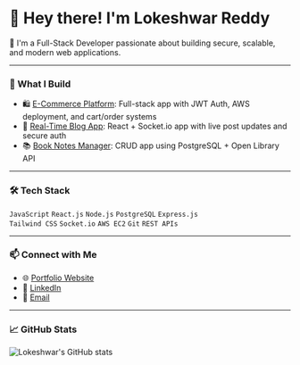 # 👋 Hey there! I'm Lokeshwar Reddy

🚀 I'm a Full-Stack Developer passionate about building secure, scalable, and modern web applications.

---

### 💼 What I Build

- 🛍️ [E-Commerce Platform](https://github.com/Lokeshwar28/E-commerce-frontend): Full-stack app with JWT Auth, AWS deployment, and cart/order systems  
- 💬 [Real-Time Blog App](https://github.com/Lokeshwar28/Realtime_blog_frontend): React + Socket.io app with live post updates and secure auth  
- 📚 [Book Notes Manager](https://github.com/Lokeshwar28/Book-notes): CRUD app using PostgreSQL + Open Library API  

---

### 🛠 Tech Stack

`JavaScript` `React.js` `Node.js` `PostgreSQL` `Express.js`  
`Tailwind CSS` `Socket.io` `AWS EC2` `Git` `REST APIs`

---

### 📫 Connect with Me

- 🌐 [Portfolio Website](https://portfolio-lokeshwar-reddy-gummireddys-projects.vercel.app/)
- 💼 [LinkedIn](https://www.linkedin.com/in/lokesh-reddy-g/)
- 📧 [Email](mailto:logumire@ttu.edu)

---

### 📈 GitHub Stats

![Lokeshwar's GitHub stats](https://github-readme-stats.vercel.app/api?username=Lokeshwar28&show_icons=true&theme=default)

<!--
**Lokeshwar28/Lokeshwar28** is a ✨ _special_ ✨ repository because its `README.md` (this file) appears on your GitHub profile.

Here are some ideas to get you started:

- 🔭 I’m currently working on ...
- 🌱 I’m currently learning ...
- 👯 I’m looking to collaborate on ...
- 🤔 I’m looking for help with ...
- 💬 Ask me about ...
- 📫 How to reach me: ...
- 😄 Pronouns: ...
- ⚡ Fun fact: ...
-->
